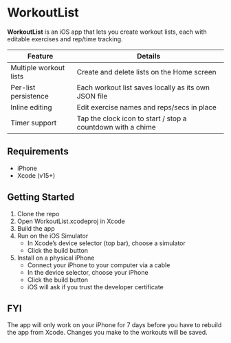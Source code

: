 # WorkoutList

**WorkoutList** is an iOS app that lets you create workout lists, each with editable exercises and rep/time tracking.

| Feature | Details |
|---------|---------|
| Multiple workout lists | Create and delete lists on the Home screen |
| Per-list persistence   | Each workout list saves locally as its own JSON file |
| Inline editing         | Edit exercise names and reps/secs in place |
| Timer support          | Tap the clock icon to start / stop a countdown with a chime |

## Requirements

- iPhone
- Xcode (v15+)

## Getting Started

1. Clone the repo
2. Open WorkoutList.xcodeproj in Xcode
3. Build the app
4. Run on the iOS Simulator
   - In Xcode’s device selector (top bar), choose a simulator
   - Click the build button
5. Install on a physical iPhone
   - Connect your iPhone to your computer via a cable
   - In the device selector, choose your iPhone
   - Click the build button
   - iOS will ask if you trust the developer certificate

## FYI

The app will only work on your iPhone for 7 days before you have to rebuild the app from Xcode. Changes you make to the workouts will be saved.
